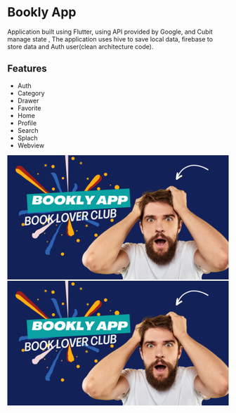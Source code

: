 # Bookly App

Application built using Flutter, using API provided by Google, and Cubit manage state , The application uses hive to save local data, firebase to store data and Auth user(clean architecture code).
## Features
- Auth
- Category
- Drawer
- Favorite
- Home
- Profile
- Search
- Splach
- Webview
  <div>

    
<img src="https://github.com/khaled-dreat/Bookly_app/blob/main/assets/img/bookly%20app.png" width = "550" >
<img src="https://github.com/khaled-dreat/Bookly_app/blob/main/assets/img/bookly%20app.png" width = "550" >
  </div>
